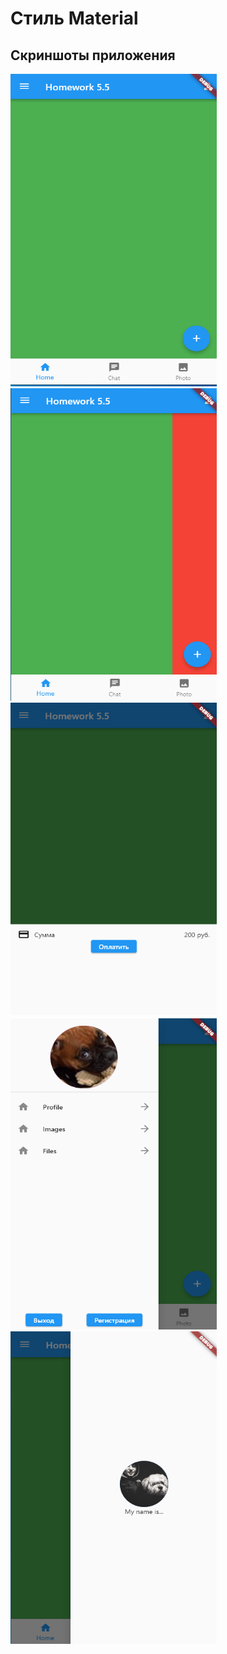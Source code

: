# Стиль Material

## Скриншоты приложения

<img src="assets/images/screenshots/1.png" width="330" height="500">
<img src="assets/images/screenshots/2.png" width="330" height="500">
<img src="assets/images/screenshots/3.png" width="330" height="500">
<img src="assets/images/screenshots/4.png" width="330" height="500">
<img src="assets/images/screenshots/5.png" width="330" height="500">
